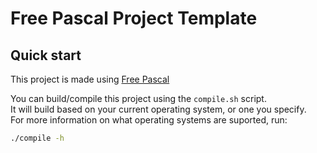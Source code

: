 # Free Pascal Project Template

## Quick start
This project is made using [Free Pascal](https://www.freepascal.org/download.html)  

You can build/compile this project using the `compile.sh` script.  
It will build based on your current operating system, or one you specify.  
For more information on what operating systems are suported, run:  
```sh
./compile -h
```

